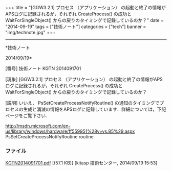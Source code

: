 ﻿+++
title = "[GGW3.2.1] プロセス （アプリケーション） の起動と終了の情報がAPSログに記録されるが，それぞれ CreateProcess() の成功と WaitForSingleObject() からの戻りのタイミングで記録しているのか？"
date = "2014-09-19"
tags = ["技術ノート"]
categories = ["tech"]
banner = "img/technote.jpg"
+++

-----------------------------------------------------------------------------------------------------------------------------

*技術ノート

2014/09/19*


[番号]
技術ノート KGTN 2014091701

[現象]
[GGW3.2.1] プロセス （アプリケーション）
の起動と終了の情報がAPSログに記録されるが，それぞれ CreateProcess()
の成功と WaitForSingleObject()
からの戻りのタイミングで記録しているのか？

[説明]
いいえ． PsSetCreateProcessNotifyRoutine()
の通知のタイミングでプロセスの生成と消滅の情報をAPSログに記録しています．詳細については，下記ページをご覧下さい．

<http://msdn.microsoft.com/en-us/library/windows/hardware/ff559951%28v=vs.85%29.aspx>
PsSetCreateProcessNotifyRoutine routine


### ファイル

 
 


[KGTN2014091701.pdf](http://techreport.kitasp.net/attachments/download/1733/KGTN2014091701.pdf)
 [(57.1 KB)] [kitasp 技術センター, 2014/09/19
15:53]


 


 

